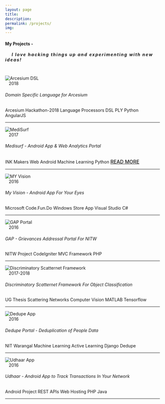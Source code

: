 ```yaml
--- 
layout: page 
title:
description:
permalink: /projects/ 
img: 
--- 
```


<link rel="stylesheet" type="text/css" href="{{ site.baseurl }}/projects.css" />
<div class="row">
<div class="col-sm-12 col-xs-12">
<h4 class="uppercase mb40 mb-xs-24"> My Projects - </h4>
<h5 style="letter-spacing:2px; margin-top:auto; margin-bottom:43px;"> &nbsp;&nbsp;&nbsp;&nbsp;I love hacking things up and experimenting with new ideas!</h5>
</div>
</div>

<div class="row">

<div class="col-md-6 col-sm-10">

<div class="row">
<div class="col-md-2 col-2">
<img src="{{site.baseurl}}/images/arcesium.png" alt="Arcesium DSL">
</div>
<div class="col-md-10 col-10">
<span class="pull-right fade-1-4">&nbsp;&nbsp;&nbsp;2018</span>
<h6 class="uppercase mb0">Domain Specific Language for Arcesium</h6>
<span class="badge badge-primary">Arcesium Hackathon-2018</span>
<span class="badge badge-success">Language Processors</span>
<span class="badge badge-success">DSL</span>
<span class="badge badge-success">PLY</span>
<span class="badge badge-info">Python</span>
<span class="badge badge-info">AngularJS</span>
<br/>
<!-- <a href="{{ site.baseurl }}/projects/axl"> <span class=" inline-block" style="font-weight:550; font-size:16px;"> READ MORE </span> </a> -->
</div>
<hr class="fade-3-4">
</div>

<div div class="row">
<div class="col-md-2 col-2">
<img src="{{site.baseurl}}/images/medisurf/medisurf-8.png" alt="MediSurf">
</div>
<div class="col-md-10 col-10">
<span class="pull-right fade-1-4">&nbsp;&nbsp;&nbsp;2017</span>
<h6 class="uppercase mb0">Medisurf - Android App & Web Analytics Portal</h6>
<span class="badge badge-primary">INK Makers</span>
<span class="badge badge-success">Web</span>
<span class="badge badge-success">Android</span>
<span class="badge badge-info">Machine Learning</span>
<span class="badge badge-info">Python</span>
<a href="{{ site.baseurl }}/projects/medisurf"> <span class="inline-block" style="font-weight:550; font-size:16px;"> READ MORE </span> </a>
</div>
<hr class="fade-3-4">
</div>

<div div class="row">
<div class="col-md-2 col-2">
<img src="{{site.baseurl}}/images/myvision/myvision-8.png" alt="MY Vision">
</div>
<div class="col-md-10 col-10">
<span class="pull-right fade-1-4">&nbsp;&nbsp;&nbsp;2016</span>
<h6 class="uppercase mb0">My Vision - Android App For Your Eyes</h6>
<span class="badge badge-primary">Microsoft Code.Fun.Do</span>
<span class="badge badge-success">Windows Store App</span>
<span class="badge badge-success">Visual Studio</span>
<span class="badge badge-info">C#</span>
<!-- <a href="{{ site.baseurl }}/projects/medisurf"> <span class="inline-block" style="font-weight:550; font-size:16px;"> READ MORE </span> </a> -->
</div>
<hr class="fade-3-4">
</div>

<div div class="row">
<div class="col-md-2 col-2">
<img src="{{site.baseurl}}/images/gap/8.png" alt="GAP Portal">
</div>
<div class="col-md-10 col-10">
<span class="pull-right fade-1-4">&nbsp;&nbsp;&nbsp;2016</span>
<h6 class="uppercase mb0">GAP - Grievances Addressal Portal For NITW</h6>
<span class="badge badge-primary">NITW Project</span>
<span class="badge badge-success">CodeIgniter</span>
<span class="badge badge-success">MVC Framework</span>
<span class="badge badge-info">PHP</span>
<!-- <a href="{{ site.baseurl }}/projects/medisurf"> <span class="inline-block" style="font-weight:550; font-size:16px;"> READ MORE </span> </a> -->
</div>
<hr class="fade-3-4">
</div>


</div>

<div class="col-md-6 col-sm-10">

<div class="row">
<div class="col-md-2 col-2">
<img src="{{site.baseurl}}/images/scatternet/scatnet-tree.png" alt="Discriminatory Scatternet Framework">
</div>
<div class="col-md-10 col-10">
<span class="pull-right fade-1-4">&nbsp;&nbsp;&nbsp;2017-2018</span>
<h6 class="uppercase mb0">Discriminatory Scatternet Framework For Object Classification</h6>
<span class="badge badge-primary">UG Thesis</span>
<span class="badge badge-success">Scattering Networks</span>
<span class="badge badge-success">Computer Vision</span>
<span class="badge badge-info">MATLAB</span>
<span class="badge badge-info">Tensorflow</span>
<br/>
<!-- <a href="{{ site.baseurl }}/projects/scatternet"> <span class=" inline-block" style="font-weight:550; font-size:16px;"> READ MORE </span> </a> -->
</div>
<hr class="fade-3-4">
</div>

<div div class="row">
<div class="col-md-2 col-2">
<img src="{{site.baseurl}}/images/dedupe/csv.jpg" alt="Dedupe App">
</div>
<div class="col-md-10 col-10">
<span class="pull-right fade-1-4">&nbsp;&nbsp;&nbsp;2016</span>
<h6 class="uppercase mb0">Dedupe Portal - Deduplication of People Data</h6>
<span class="badge badge-primary">NIT Warangal</span>
<span class="badge badge-success">Machine Learning</span>
<span class="badge badge-success">Active Learning</span>
<span class="badge badge-info">Django</span>
<span class="badge badge-info">Dedupe</span>
<!-- <a href="{{ site.baseurl }}/projects/dedupe"> <span class="inline-block" style="font-weight:550; font-size:16px;"> READ MORE </span> </a> -->
</div>
<hr class="fade-3-4">
</div>

<div div class="row">
<div class="col-md-2 col-2">
<img src="{{site.baseurl}}/images/medisurf/medisurf-app.png" alt="Udhaar App">
</div>
<div class="col-md-10 col-10">
<span class="pull-right fade-1-4">&nbsp;&nbsp;&nbsp;2016</span>
<h6 class="uppercase mb0">Udhaar - Android App to Track Transactions In Your Network</h6>
<span class="badge badge-primary">Android Project</span>
<span class="badge badge-success">REST APIs</span>
<span class="badge badge-success">Web Hosting</span>
<span class="badge badge-info">PHP</span>
<span class="badge badge-info">Java</span>
<!-- <a href="{{ site.baseurl }}/projects/medisurf"> <span class="inline-block" style="font-weight:550; font-size:16px;"> READ MORE </span> </a> -->
</div>
<hr class="fade-3-4">
</div>

</div>

</div>
